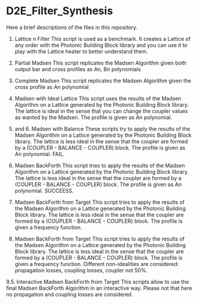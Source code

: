 # D2E_Filter_Synthesis
Here a brief descriptions of the files in this repository.
1. Lattice n Filter
   This script is used as a benchmark. It creates a Lattice of any order with the Photonic Building Block library and you can use it to play with the 
   Lattice heater to better understand them. 
   
2. Partial Madsen
   This script replicates the Madsen Algorithm given both output bar and cross profiles as An, Bn polynomials
   
3. Complete Madsen
   This script replicates the Madsen Algorithm given the cross profile as An polynomial
   
4. Madsen with Ideal Lattice
   This script uses the results of the Madsen Algorithm on a Lattice generated by the Photonic Building Block library. The lattice is ideal in the sense that
   you can change the coupler values as wanted by the Madsen. The profile is given as An polynomial.
   
5. and 6. Madsen with Balance
   These scripts try to apply the results of the Madsen Algorithm on a Lattice generated by the Photonic Building Block library. The lattice is less ideal in the
   sense that the coupler are formed by a (COUPLER - BALANCE - COUPLER) block. The profile is given as An polynomial. FAIL.
   
7. Madsen BackForth
   This script tries to apply the results of the Madsen Algorithm on a Lattice generated by the Photonic Building Block library. The lattice is less ideal in the
   sense that the coupler are formed by a (COUPLER - BALANCE - COUPLER) block. The profile is given as An polynomial. SUCCEESS.
   
8. Madsen BackForth from Target
   This script tries to apply the results of the Madsen Algorithm on a Lattice generated by the Photonic Building Block library. The lattice is less ideal in the
   sense that the coupler are formed by a (COUPLER - BALANCE - COUPLER) block. The profile is given a frequency function.
   
9. Madsen BackForth from Target
   This script tries to apply the results of the Madsen Algorithm on a Lattice generated by the Photonic Building Block library. The lattice is less ideal in the
   sense that the coupler are formed by a (COUPLER - BALANCE - COUPLER) block. The profile is given a frequency function. Different non-idealities are considered: 
   propagation losses, coupling losses, coupler not 50%.
   
9.5. Interactive Madsen BackForth from Target
    This scripts allow to use the final Madsen BackForth Algorithm in an interactive way. Please not that here no propagation and coupling losses are considered.
    
